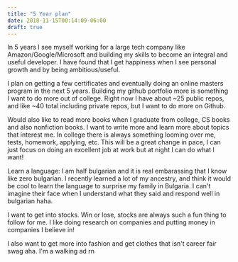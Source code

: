 ```yaml
---
title: "5 Year plan"
date: 2018-11-15T00:14:09-06:00
draft: true
---
```


<p>
In 5 years I see myself working for a large tech company like Amazon/Google/Microsoft and building my skills to become an integral and useful developer. I have found that I get happiness when I see personal growth and by being ambitious/useful.
</p>
<p>
I plan on getting a few certificates and eventually doing an online masters program in the next 5 years. Building my github portfolio more is something I want to do more out of college. Right now I have about ~25 public repos, and like ~40 total including private repos, but I want to do more on Github.
</p>

<p>
Would also like to read more books when I graduate from college, CS books and also nonfiction books. I want to write more and learn more about topics that interest me. In college there is always something looming over me, tests, homework, applying, etc. This will be a great change in pace, I can just focus on doing an excellent job at work but at night I can do what I want!
</p>
<p>

Learn a language: I am half bulgarian and it is real embarassing that I know like zero bulgarian. I recently learned a lot of my ancestry, and think it would be cool to learn the language to surprise my family in Bulgaria. I can't imagine their face when I understand what they said and respond well in bulgarian haha.
</p>
<p>
I want to get into stocks. Win or lose, stocks are always such a fun thing to follow for me. I like doing research on companies and putting money in companies I believe in!
</p>
<p>
I also want to get more into fashion and get clothes that isn't career fair swag aha. I'm a walking ad rn
</p>
